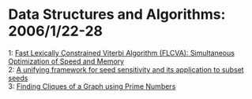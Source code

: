 # Data Structures and Algorithms: 2006/1/22-28  
1: [Fast Lexically Constrained Viterbi Algorithm (FLCVA): Simultaneous  Optimization of Speed and Memory](https://doi.org/10.48550/arXiv.cs/0601108)  
2: [A unifying framework for seed sensitivity and its application to subset  seeds](https://doi.org/10.48550/arXiv.cs/0601116)  
3: [Finding Cliques of a Graph using Prime Numbers](https://doi.org/10.48550/arXiv.cs/0601117)  